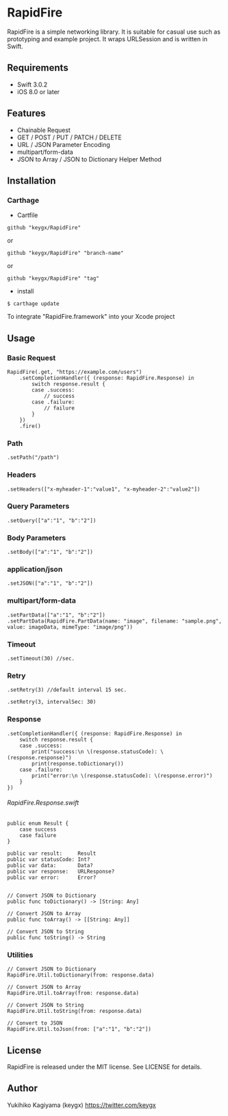 # RapidFire

RapidFire is a simple networking library. It is suitable for casual use such as prototyping and example project.
It wraps URLSession and is written in Swift.

## Requirements
- Swift 3.0.2
- iOS 8.0 or later

## Features
- Chainable Request
- GET / POST / PUT / PATCH / DELETE
- URL / JSON Parameter Encoding
- multipart/form-data
- JSON to Array / JSON to Dictionary Helper Method


## Installation

### Carthage

* Cartfile

```Cartfile
github "keygx/RapidFire"
```
or

```Cartfile
github "keygx/RapidFire" "branch-name"
```
or

```Cartfile
github "keygx/RapidFire" "tag"
```

* install

```
$ carthage update
```
To integrate "RapidFire.framework" into your Xcode project

## Usage

### Basic Request

```
RapidFire(.get, "https://example.com/users")
	.setCompletionHandler({ (response: RapidFire.Response) in
		switch response.result {
		case .success:
            // success
        case .failure:
            // failure
        }
	})
	.fire()
```

### Path
```
.setPath("/path")
```

### Headers
```
.setHeaders(["x-myheader-1":"value1", "x-myheader-2":"value2"])
```

### Query Parameters
```
.setQuery(["a":"1", "b":"2"])
```

### Body Parameters
```
.setBody(["a":"1", "b":"2"])
```

### application/json
```
.setJSON(["a":"1", "b":"2"])
```

### multipart/form-data
```
.setPartData(["a":"1", "b":"2"])
.setPartData(RapidFire.PartData(name: "image", filename: "sample.png", value: imageData, mimeType: "image/png"))
```

### Timeout
```
.setTimeout(30) //sec.
```

### Retry
```
.setRetry(3) //default interval 15 sec.

.setRetry(3, intervalSec: 30)
```

### Response
```
.setCompletionHandler({ (response: RapidFire.Response) in
    switch response.result {
    case .success:
        print("success:\n \(response.statusCode): \(response.response)")
        print(response.toDictionary())
    case .failure:
        print("error:\n \(response.statusCode): \(response.error)")
    }
})
```

###### RapidFire.Response.swift
```
public enum Result {
    case success
    case failure
}
    
public var result:     Result
public var statusCode: Int?
public var data:       Data?
public var response:   URLResponse?
public var error:      Error?


// Convert JSON to Dictionary
public func toDictionary() -> [String: Any]

// Convert JSON to Array
public func toArray() -> [[String: Any]]

// Convert JSON to String
public func toString() -> String
```

### Utilities
```
// Convert JSON to Dictionary
RapidFire.Util.toDictionary(from: response.data)

// Convert JSON to Array
RapidFire.Util.toArray(from: response.data)

// Convert JSON to String
RapidFire.Util.toString(from: response.data)

// Convert to JSON
RapidFire.Util.toJson(from: ["a":"1", "b":"2"])
```


## License

RapidFire is released under the MIT license. See LICENSE for details.

## Author

Yukihiko Kagiyama (keygx) <https://twitter.com/keygx>
